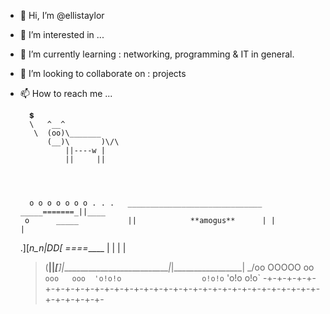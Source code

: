 - 👋 Hi, I’m @ellistaylor
- 👀 I’m interested in ...
- 🌱 I’m currently learning : networking, programming & IT in general.
- 💞️ I’m looking to collaborate on : projects
- 📫 How to reach me ...



        💲
        \   ^__^
         \  (oo)\_______
            (__)\       )\/\
                ||----w |
                ||     ||




        o o o o o o o . . .   ______________________________ _____=======_||____
       o      _____           ||            **amogus**      | |                 |
     .][__n_n_|DD[  ====_____  |                            | |                 |
    >(________|__|_[_________]_|____________________________|_|_________________|
    _/oo OOOOO oo`  ooo   ooo  'o!o!o                  o!o!o` 'o!o         o!o`
    -+-+-+-+-+-+-+-+-+-+-+-+-+-+-+-+-+-+-+-+-+-+-+-+-+-+-+-+-+-+-+-+-+-+-+-+-+-+-+-

